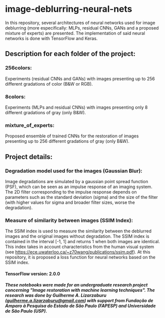 # image-deblurring-neural-nets
In this repository, several architectures of neural networks used for image deblurring (more especifically: MLPs, residual CNNs, GANs and a proposed mixture of experts) are presented. The implementation of said neural networks is done with TensorFlow and Keras.

## Description for each folder of the project:

### 256colors: 
Experiments (residual CNNs and GANs) with images presenting up to 256 different gradations of color (B&W or RGB).

### 8colors: 
Experiments (MLPs and residual CNNs) with images presenting only 8 different gradations of gray (only B&W).

### mixture_of_experts:
Proposed ensemble of trained CNNs for the restoration of images presenting up to 256 different gradations of gray (only B&W).

## Project details:

### Degradation model used for the images (Gaussian Blur):
Image degradations are simulated by a gaussian point spread function (PSF), which can be seen as an impulse response of an imaging system. The 2D filter corresponding to the impulse response depends on parameters such as the standard deviation (sigma) and the size of the filter (with higher values for sigma and broader filter sizes, worse the degradation).

### Measure of similarity between images (SSIM Index):
The SSIM index is used to measure the similarity between the deblurred images and the original images without degradation. The SSIM index is contained in the interval [-1, 1] and returns 1 when both images are identical. This index takes in account characteristics from the human visual system (see https://ece.uwaterloo.ca/~z70wang/publications/ssim.pdf). At this repository, it is proposed a loss function for neural networks based on the SSIM index.

#### TensorFlow version: 2.0.0

##### These notebooks were made for an undergraduate research project concerning "Image restoration with machine learning techniques". The research was done by Guilherme A. Lizarzaburu (guilherme.a.lizarzaburu@gmail.com) with support from Fundação de Amparo à Pesquisa do Estado de São Paulo (FAPESP) and Universidade de São Paulo (USP).
